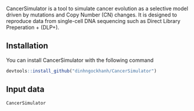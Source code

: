 CancerSimulator is a tool to simulate cancer evolution as a selective model driven by mutations and Copy Number (CN) changes. It is designed to reproduce data from single-cell DNA sequencing such as Direct Library Preperation + (DLP+).

## Installation

You can install CancerSimulator with the following command

``` r
devtools::install_github("dinhngockhanh/CancerSimulator")
```

## Input data

`CancerSimulator`
